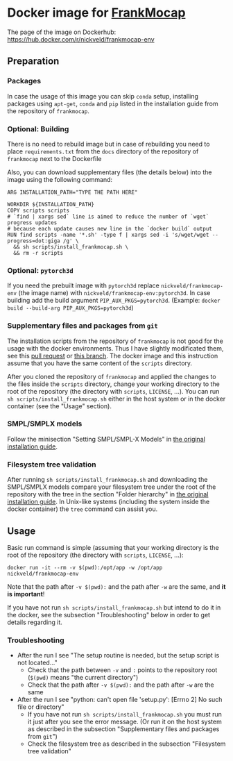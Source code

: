 # Docker image for [FrankMocap](https://github.com/facebookresearch/frankmocap)

The page of the image on Dockerhub: https://hub.docker.com/r/nickveld/frankmocap-env

## Preparation

### Packages
In case the usage of this image
you can skip `conda` setup, installing packages using `apt-get`, `conda` and `pip`
listed in the installation guide from the repository of `frankmocap`.

### Optional: Building

There is no need to rebuild image but in case of rebuilding
you need to place `requirements.txt` from the `docs` directory of the repository of `frankmocap` next to the Dockerfile

Also, you can download supplementary files (the details below) into the image using the following command:
```
ARG INSTALLATION_PATH="TYPE THE PATH HERE"

WORKDIR ${INSTALLATION_PATH}
COPY scripts scripts
# `find | xargs sed` line is aimed to reduce the number of `wget` progress updates
# because each update causes new line in the `docker build` output
RUN find scripts -name '*.sh' -type f | xargs sed -i 's/wget/wget --progress=dot:giga /g' \
  && sh scripts/install_frankmocap.sh \
  && rm -r scripts
```

### Optional: `pytorch3d`
If you need the prebuilt image with `pytorch3d`
replace `nickveld/frankmocap-env` (the image name) with `nickveld/frankmocap-env:pytorch3d`.
In case building add the build argument `PIP_AUX_PKGS=pytorch3d`. (Example: `docker build --build-arg PIP_AUX_PKGS=pytorch3d`)

### Supplementary files and packages from `git`

The installation scripts from the repository of `frankmocap` is not good for the usage with the docker environments.
Thus I have slightly modificated them, see this
[pull request](https://github.com/facebookresearch/frankmocap/pull/108)
or [this branch](https://github.com/NickVeld/frankmocap/tree/download-and-setup-apart).
The docker image and this instruction assume that you have the same content of the `scripts` directory.

After you cloned the repository of `frankmocap` and applied the changes to the files inside the `scripts` directory,
change your working directory to the root of the repository (the directory with `scripts`, `LICENSE`, ...).
You can run `sh scripts/install_frankmocap.sh` either in the host system
or in the docker container (see the "Usage" section).

### SMPL/SMPLX models

Follow the minisection "Setting SMPL/SMPL-X Models"
in [the original installation guide](https://github.com/facebookresearch/frankmocap/blob/master/docs/INSTALL.md).

### Filesystem tree validation

After running `sh scripts/install_frankmocap.sh` and downloading the SMPL/SMPLX models compare your filesystem tree under the root of the repository with the tree in the section "Folder hierarchy"
in [the original installation guide](https://github.com/facebookresearch/frankmocap/blob/master/docs/INSTALL.md#folder-hierarchy).
In Unix-like systems (including the system inside the docker container) the `tree` command can assist you.

## Usage

Basic run command is simple (assuming that your working directory
is the root of the repository (the directory with `scripts`, `LICENSE`, ...):

`docker run -it --rm -v $(pwd):/opt/app -w /opt/app nickveld/frankmocap-env`

Note that the path after `-v $(pwd):` and the path after `-w` are the same, and **it is important**!

If you have not run `sh scripts/install_frankmocap.sh` but intend to do it in the docker,
see the subsection "Troubleshooting" below in order to get details regarding it.

### Troubleshooting

* After the run I see "The setup routine is needed, but the setup script is not located..."
  * Check that the path between `-v` and `:` points to the repository root (`$(pwd)` means "the current directory")
  * Check that the path after `-v $(pwd):` and the path after `-w` are the same
* After the run I see "python: can't open file 'setup.py': \[Errno 2\] No such file or directory"
  * If you have not run `sh scripts/install_frankmocap.sh` you must run it just after you see the error message.
    (Or run it on the host system as described in the subsection "Supplementary files and packages from `git`")
  * Check the filesystem tree as described in the subsection "Filesystem tree validation"